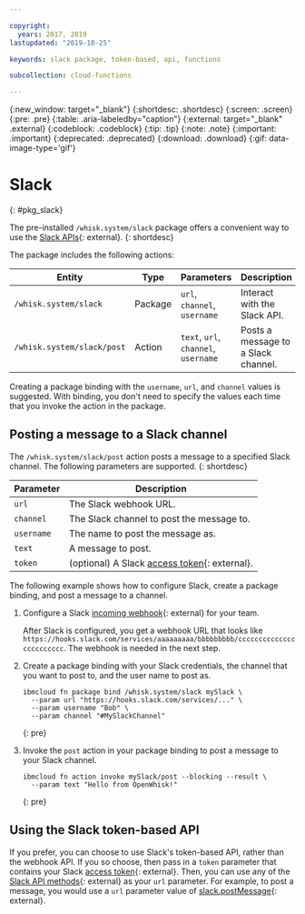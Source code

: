 ```yaml
---

copyright:
  years: 2017, 2019
lastupdated: "2019-10-25"

keywords: slack package, token-based, api, functions

subcollection: cloud-functions

---
```


{:new_window: target="_blank"}
{:shortdesc: .shortdesc}
{:screen: .screen}
{:pre: .pre}
{:table: .aria-labeledby="caption"}
{:external: target="_blank" .external}
{:codeblock: .codeblock}
{:tip: .tip}
{:note: .note}
{:important: .important}
{:deprecated: .deprecated}
{:download: .download}
{:gif: data-image-type='gif'}

# Slack
{: #pkg_slack}

The pre-installed `/whisk.system/slack` package offers a convenient way to use the [Slack APIs](https://api.slack.com/){: external}.
{: shortdesc}

The package includes the following actions:

| Entity | Type | Parameters | Description |
| --- | --- | --- | --- |
| `/whisk.system/slack` | Package | `url`, `channel`, `username` | Interact with the Slack API. |
| `/whisk.system/slack/post` | Action | `text`, `url`, `channel`, `username` | Posts a message to a Slack channel. |

Creating a package binding with the `username`, `url`, and `channel` values is suggested. With binding, you don't need to specify the values each time that you invoke the action in the package.

## Posting a message to a Slack channel

The `/whisk.system/slack/post` action posts a message to a specified Slack channel. The following parameters are supported.
{: shortdesc}

| Parameter | Description |
| --- | --- |
| `url` | The Slack webhook URL. |
| `channel` | The Slack channel to post the message to. |
| `username` | The name to post the message as. |
| `text` | A message to post. |
| `token` | (optional) A Slack [access token](https://api.slack.com/tokens){: external}. |

The following example shows how to configure Slack, create a package binding, and post a message to a channel.

1. Configure a Slack [incoming webhook](https://api.slack.com/incoming-webhooks){: external} for your team.

   After Slack is configured, you get a webhook URL that looks like `https://hooks.slack.com/services/aaaaaaaaa/bbbbbbbbb/cccccccccccccccccccccccc`. The webhook is needed in the next step.

2. Create a package binding with your Slack credentials, the channel that you want to post to, and the user name to post as.

   ```
   ibmcloud fn package bind /whisk.system/slack mySlack \
     --param url "https://hooks.slack.com/services/..." \
     --param username "Bob" \
     --param channel "#MySlackChannel"
   ```
   {: pre}

3. Invoke the `post` action in your package binding to post a message to your Slack channel.

   ```
   ibmcloud fn action invoke mySlack/post --blocking --result \
     --param text "Hello from OpenWhisk!"
   ```
   {: pre}

## Using the Slack token-based API

If you prefer, you can choose to use Slack's token-based API, rather than the webhook API. If you so choose, then pass in a `token` parameter that contains your Slack [access token](https://api.slack.com/tokens){: external}. Then, you can use any of the [Slack API methods](https://api.slack.com/methods){: external} as your `url` parameter. For example, to post a message, you would use a `url` parameter value of [<ph class="ignoreSpelling">slack.postMessage</ph>](https://api.slack.com/methods/chat.postMessage){: external}.
